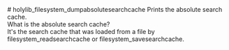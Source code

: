 <type name="holylib_filesystem_dumpabsolutesearchcache" category="" is="convar">
	<summary>
		# holylib_filesystem_dumpabsolutesearchcache
		Prints the absolute search cache.<br>
		What is the absolute search cache?<br>
		It's the search cache that was loaded from a file by <page>filesystem_readsearchcache</page> or <page>filesystem_savesearchcache</page>.
		<added version="0.7"></added>
	</summary>
</type>